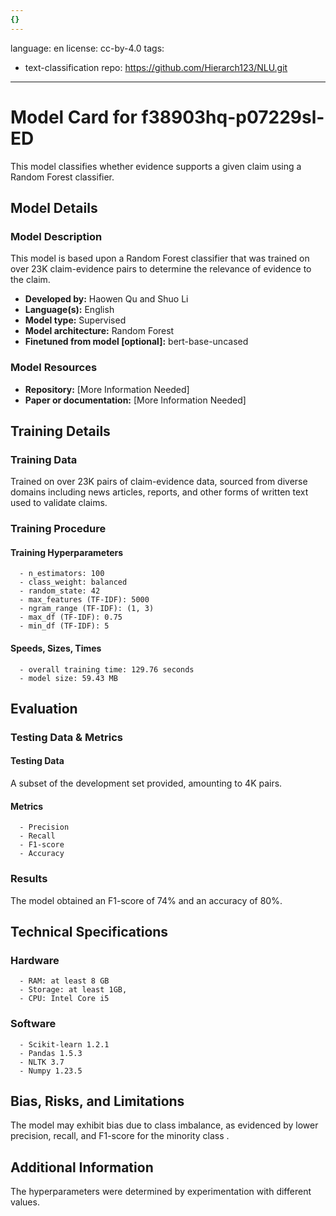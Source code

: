 ```yaml
---
{}
---
```

language: en
license: cc-by-4.0
tags:
- text-classification
repo: https://github.com/Hierarch123/NLU.git

---

# Model Card for f38903hq-p07229sl-ED

<!-- Provide a quick summary of what the model is/does. -->

This model classifies whether evidence supports a given claim using a Random Forest classifier.


## Model Details

### Model Description

<!-- Provide a longer summary of what this model is. -->

This model is based upon a Random Forest classifier that was trained on over 23K claim-evidence pairs to determine the relevance of evidence to the claim.

- **Developed by:** Haowen Qu and Shuo Li
- **Language(s):** English
- **Model type:** Supervised
- **Model architecture:** Random Forest
- **Finetuned from model [optional]:** bert-base-uncased

### Model Resources

<!-- Provide links where applicable. -->

- **Repository:** [More Information Needed]
- **Paper or documentation:** [More Information Needed]

## Training Details

### Training Data

<!-- This is a short stub of information on the training data that was used, and documentation related to data pre-processing or additional filtering (if applicable). -->

Trained on over 23K pairs of claim-evidence data, sourced from diverse domains including news articles, reports, and other forms of written text used to validate claims.

### Training Procedure

<!-- This relates heavily to the Technical Specifications. Content here should link to that section when it is relevant to the training procedure. -->

#### Training Hyperparameters

<!-- This is a summary of the values of hyperparameters used in training the model. -->


      - n_estimators: 100
      - class_weight: balanced
      - random_state: 42
      - max_features (TF-IDF): 5000
      - ngram_range (TF-IDF): (1, 3)
      - max_df (TF-IDF): 0.75
      - min_df (TF-IDF): 5

#### Speeds, Sizes, Times

<!-- This section provides information about how roughly how long it takes to train the model and the size of the resulting model. -->


      - overall training time: 129.76 seconds
      - model size: 59.43 MB

## Evaluation

<!-- This section describes the evaluation protocols and provides the results. -->

### Testing Data & Metrics

#### Testing Data

<!-- This should describe any evaluation data used (e.g., the development/validation set provided). -->

A subset of the development set provided, amounting to 4K pairs.

#### Metrics

<!-- These are the evaluation metrics being used. -->


      - Precision
      - Recall
      - F1-score
      - Accuracy

### Results

The model obtained an F1-score of 74% and an accuracy of 80%.

## Technical Specifications

### Hardware


      - RAM: at least 8 GB
      - Storage: at least 1GB,
      - CPU: Intel Core i5

### Software


      - Scikit-learn 1.2.1
      - Pandas 1.5.3
      - NLTK 3.7
      - Numpy 1.23.5

## Bias, Risks, and Limitations

<!-- This section is meant to convey both technical and sociotechnical limitations. -->

The model may exhibit bias due to class imbalance, as evidenced by lower precision, recall, and F1-score for the minority class . 

## Additional Information

<!-- Any other information that would be useful for other people to know. -->

The hyperparameters were determined by experimentation
      with different values.

